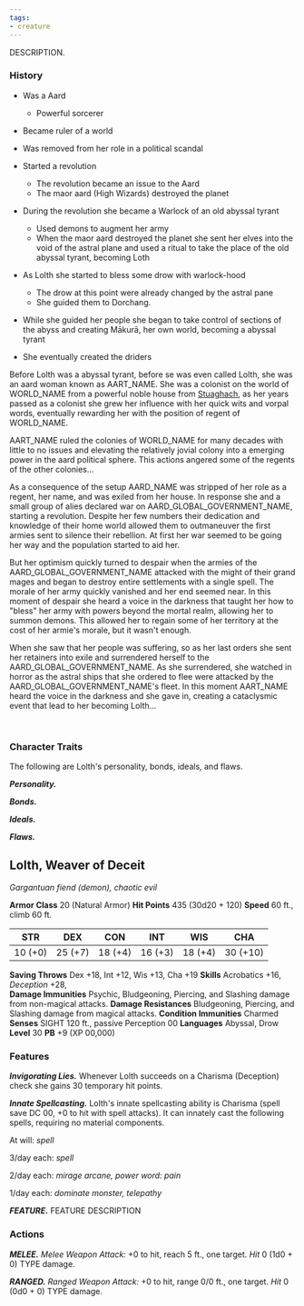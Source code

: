 ```yaml
---
tags:
- creature
---
```


DESCRIPTION.

### History
- Was a Aard
	- Powerful sorcerer
- Became ruler of a world
- Was removed from her role in a political scandal
- Started a revolution
	- The revolution became an issue to the Aard
	- The maor aard (High Wizards) destroyed the planet
- During the revolution she became a Warlock of an old abyssal tyrant
	- Used demons to augment her army
	- When the maor aard destroyed the planet she sent her elves into the void of the astral plane and used a ritual to take the place of the old abyssal tyrant, becoming Loth

- As Lolth she started to bless some drow with warlock-hood
	- The drow at this point were already changed by the astral pane
	- She guided them to Dorchang.
- While she guided her people she began to take control of sections of the abyss and creating Mākurā, her own world, becoming a abyssal tyrant
- She eventually created the driders

Before Lolth was a abyssal tyrant, before se was even called Lolth, she was an aard woman known as AART_NAME. She was a colonist on the world of WORLD_NAME from a powerful noble house from [Stuaghach](Ghrian.md#Stuaghach), as her years passed as a colonist she grew her influence with her quick wits and vorpal words, eventually rewarding her with the position of regent of WORLD_NAME.

AART_NAME ruled the colonies of WORLD_NAME for many decades with little to no issues and elevating the relatively jovial colony into a emerging power in the aard political sphere. This actions angered some of the regents of the other colonies...

As a consequence of the setup AARD_NAME was stripped of her role as a regent, her name, and was exiled from her house. In response she and a small group of alies declared war on AARD_GLOBAL_GOVERNMENT_NAME, starting a revolution. Despite her few numbers their dedication and knowledge of their home world allowed them to outmaneuver the first armies sent to silence their rebellion. At first her war seemed to be going her way and the population started to aid her.

But her optimism quickly turned to despair when the armies of the AARD_GLOBAL_GOVERNMENT_NAME attacked with the might of their grand mages and began to destroy entire settlements with a single spell. The morale of her army quickly vanished and her end seemed near. In this moment of despair she heard a voice in the darkness that taught her how to "bless" her army with powers beyond the mortal realm, allowing her to summon demons. This allowed her to regain some of her territory at the cost of her armie's morale, but it wasn't enough.

When she saw that her people was suffering, so as her last orders she sent her retainers into exile and surrendered herself to the AARD_GLOBAL_GOVERNMENT_NAME. As she surrendered, she watched in horror as the astral ships that she ordered to flee were attacked by the AARD_GLOBAL_GOVERNMENT_NAME's fleet. In this moment AART_NAME heard the voice in the darkness and she gave in, creating a cataclysmic event that lead to her becoming Lolth...

<br>

### Character Traits
The following are Lolth's personality, bonds, ideals, and flaws.

***Personality.***


***Bonds.***


***Ideals.***


***Flaws.***


## Lolth, Weaver of Deceit
*Gargantuan fiend (demon), chaotic evil*

**Armor Class** 20 (Natural Armor)
**Hit Points** 435 (30d20 + 120)
**Speed** 60 ft., climb 60 ft.

|   STR   |   DEX   |   CON   |   INT   |   WIS   |   CHA    |
|:-------:|:-------:|:-------:|:-------:|:-------:|:--------:|
| 10 (+0) | 25 (+7) | 18 (+4) | 16 (+3) | 18 (+4) | 30 (+10) |

**Saving Throws** Dex +18, Int +12, Wis +13, Cha +19 
**Skills** Acrobatics +16, *Deception* +28,  
**Damage Immunities** Psychic,  Bludgeoning, Piercing, and Slashing damage from non-magical attacks.
**Damage Resistances**  Bludgeoning, Piercing, and Slashing damage from magical attacks.
**Condition Immunities** Charmed
**Senses** SIGHT 120 ft., passive Perception 00
**Languages** Abyssal, Drow
**Level** 30 **PB** +9 (XP 00,000)

### Features
***Invigorating Lies.*** Whenever Lolth succeeds on a Charisma (Deception) check she gains 30 temporary hit points.

***Innate Spellcasting.*** Lolth's innate spellcasting ability is Charisma (spell save DC 00, +0 to hit with spell attacks). It can innately cast the following spells, requiring no material components.

At will: *spell*

3/day each: *spell*

2/day each: *mirage arcane, power word: pain*

1/day each: *dominate monster, telepathy*

***FEATURE.*** FEATURE DESCRIPTION

### Actions
***MELEE.*** *Melee Weapon Attack:* +0 to hit, reach 5 ft., one target. *Hit* 0 (1d0 + 0) TYPE damage. 

***RANGED.*** *Ranged Weapon Attack:* +0 to hit, range 0/0 ft., one target. *Hit* 0 (0d0 + 0) TYPE damage.


